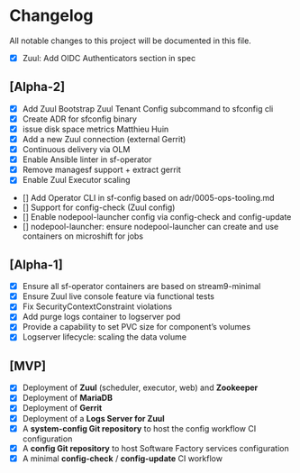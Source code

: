 # Changelog

All notable changes to this project will be documented in this file.

- [X] Zuul: Add OIDC Authenticators section in spec

## [Alpha-2]

- [X] Add Zuul Bootstrap Zuul Tenant Config subcommand to sfconfig cli
- [X] Create ADR for sfconfig binary
- [X] issue disk space metrics	Matthieu Huin
- [X] Add a new Zuul connection (external Gerrit)
- [X] Continuous delivery via OLM
- [X] Enable Ansible linter in sf-operator
- [X] Remove managesf support + extract gerrit
- [X] Enable Zuul Executor scaling
- [] Add Operator CLI in sf-config based on adr/0005-ops-tooling.md
- [] Support for config-check (Zuul config)
- [] Enable nodepool-launcher config via config-check and config-update
- [] nodepool-launcher: ensure nodepool-launcher can create and use containers on microshift for jobs

## [Alpha-1]

- [X] Ensure all sf-operator containers are based on stream9-minimal
- [X] Ensure Zuul live console feature via functional tests
- [X] Fix SecurityContextConstraint violations
- [X] Add purge logs container to logserver pod
- [X] Provide a capability to set PVC size for component’s volumes
- [X] Logserver lifecycle: scaling the data volume

## [MVP]

- [X] Deployment of **Zuul** (scheduler, executor, web) and **Zookeeper**
- [X] Deployment of **MariaDB**
- [X] Deployment of **Gerrit**
- [X] Deployment of a **Logs Server for Zuul**
- [X] A **system-config Git repository** to host the config workflow CI configuration
- [X] A **config Git repository** to host Software Factory services configuration
- [X] A minimal **config-check** / **config-update** CI workflow

